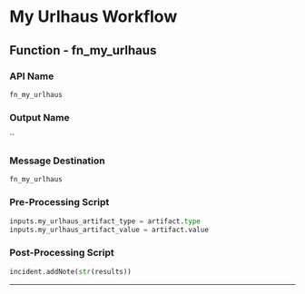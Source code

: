 <!--
    DO NOT MANUALLY EDIT THIS FILE
    THIS FILE IS AUTOMATICALLY GENERATED WITH resilient-sdk codegen
-->

# My Urlhaus Workflow

## Function - fn_my_urlhaus

### API Name
`fn_my_urlhaus`

### Output Name
``

### Message Destination
`fn_my_urlhaus`

### Pre-Processing Script
```python
inputs.my_urlhaus_artifact_type = artifact.type
inputs.my_urlhaus_artifact_value = artifact.value
```

### Post-Processing Script
```python
incident.addNote(str(results))
```

---


